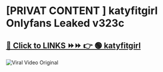 
 # [PRIVAT CONTENT ] katyfitgirl Onlyfans Leaked v323c

## <h2><a href="https://clipsfans.com/katyfitgirl&ref=git">🔗 Click to LINKS ⏩⏩ 👉 🟢 katyfitgirl </a></h2>

<a href="https://clipsfans.com/katyfitgirl&ref=git" rel="nofollow" data-target="animated-image.originalLink"><img src="https://i.ibb.co.com/xMMVF88/686577567.gif" alt="Viral Video Original" style="max-width: 100%; display: inline-block;" data-target="animated-image.originalImage"></a>

